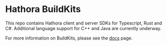 # Hathora BuildKits

This repo contains Hathora client and server SDKs for Typescript, Rust and C#. Additional language support for C++ and Java are currently underway.

For more information on BuildKits, please see the [docs](https://docs.hathora.dev/#/buildkit/README) page.
